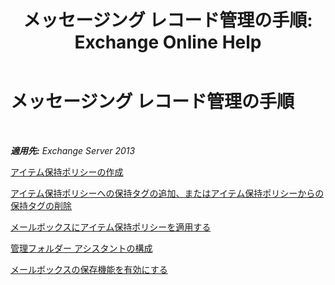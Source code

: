 ﻿---
title: 'メッセージング レコード管理の手順: Exchange Online Help'
TOCTitle: メッセージング レコード管理の手順
ms:assetid: bc2ff408-4a2b-4202-9515-e3e922a6320d
ms:mtpsurl: https://technet.microsoft.com/ja-jp/library/JJ150558(v=EXCHG.150)
ms:contentKeyID: 48269983
ms.date: 05/22/2018
mtps_version: v=EXCHG.150
ms.translationtype: HT
---

# メッセージング レコード管理の手順

 

_**適用先:** Exchange Server 2013_

[アイテム保持ポリシーの作成](https://docs.microsoft.com/ja-jp/exchange/security-and-compliance/messaging-records-management/create-a-retention-policy)

[アイテム保持ポリシーへの保持タグの追加、またはアイテム保持ポリシーからの保持タグの削除](https://docs.microsoft.com/ja-jp/exchange/security-and-compliance/messaging-records-management/add-or-remove-retention-tags)

[メールボックスにアイテム保持ポリシーを適用する](https://docs.microsoft.com/ja-jp/exchange/security-and-compliance/messaging-records-management/apply-retention-policy)

[管理フォルダー アシスタントの構成](configure-the-managed-folder-assistant-exchange-2013-help.md)

[メールボックスの保存機能を有効にする](https://docs.microsoft.com/ja-jp/exchange/security-and-compliance/messaging-records-management/mailbox-retention-hold)

